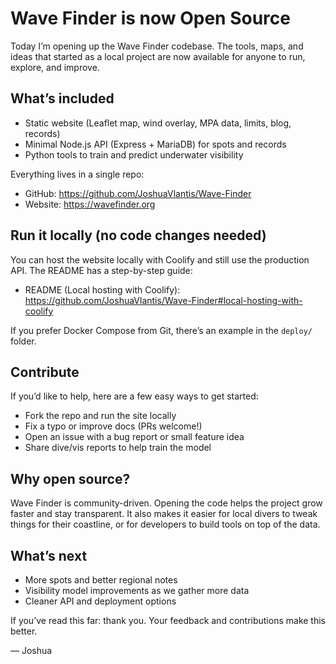 # Wave Finder is now Open Source

Today I’m opening up the Wave Finder codebase. The tools, maps, and ideas that started as a local project are now available for anyone to run, explore, and improve.

## What’s included

- Static website (Leaflet map, wind overlay, MPA data, limits, blog, records)
- Minimal Node.js API (Express + MariaDB) for spots and records
- Python tools to train and predict underwater visibility

Everything lives in a single repo:

- GitHub: https://github.com/JoshuaVlantis/Wave-Finder
- Website: https://wavefinder.org

## Run it locally (no code changes needed)

You can host the website locally with Coolify and still use the production API. The README has a step-by-step guide:

- README (Local hosting with Coolify): https://github.com/JoshuaVlantis/Wave-Finder#local-hosting-with-coolify

If you prefer Docker Compose from Git, there’s an example in the `deploy/` folder.

## Contribute

If you’d like to help, here are a few easy ways to get started:

- Fork the repo and run the site locally
- Fix a typo or improve docs (PRs welcome!)
- Open an issue with a bug report or small feature idea
- Share dive/vis reports to help train the model

## Why open source?

Wave Finder is community-driven. Opening the code helps the project grow faster and stay transparent. It also makes it easier for local divers to tweak things for their coastline, or for developers to build tools on top of the data.

## What’s next

- More spots and better regional notes
- Visibility model improvements as we gather more data
- Cleaner API and deployment options

If you’ve read this far: thank you. Your feedback and contributions make this better.

— Joshua
